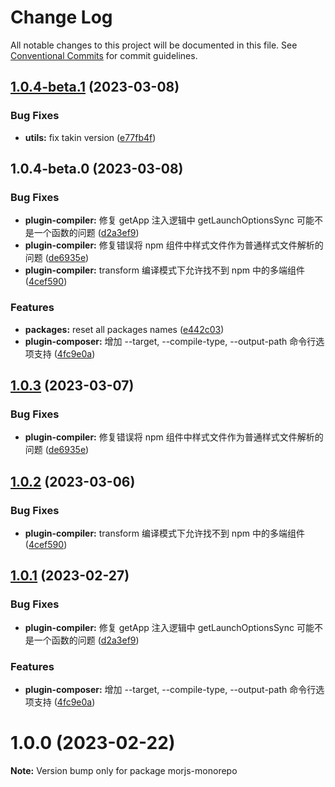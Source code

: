 # Change Log

All notable changes to this project will be documented in this file.
See [Conventional Commits](https://conventionalcommits.org) for commit guidelines.

## [1.0.4-beta.1](https://github.com/BboyZaki/morjs/compare/v1.0.4-beta.0...v1.0.4-beta.1) (2023-03-08)

### Bug Fixes

- **utils:** fix takin version ([e77fb4f](https://github.com/BboyZaki/morjs/commit/e77fb4fdab711bb00d79fa1081dcdf67fb54215a))

## 1.0.4-beta.0 (2023-03-08)

### Bug Fixes

- **plugin-compiler:** 修复 getApp 注入逻辑中 getLaunchOptionsSync 可能不是一个函数的问题 ([d2a3ef9](https://github.com/BboyZaki/morjs/commit/d2a3ef93971845c17a05245eeaae66a7290fd1e3))
- **plugin-compiler:** 修复错误将 npm 组件中样式文件作为普通样式文件解析的问题 ([de6935e](https://github.com/BboyZaki/morjs/commit/de6935e03634383283240e4924d610192b506a8f))
- **plugin-compiler:** transform 编译模式下允许找不到 npm 中的多端组件 ([4cef590](https://github.com/BboyZaki/morjs/commit/4cef5901625070da88067a1973d65b2b4ab36dbb))

### Features

- **packages:** reset all packages names ([e442c03](https://github.com/BboyZaki/morjs/commit/e442c0375457c92ac0ee554f26cccf32f2bbf3c6))
- **plugin-composer:** 增加 --target, --compile-type, --output-path 命令行选项支持 ([4fc9e0a](https://github.com/BboyZaki/morjs/commit/4fc9e0aa7fa927066089f2dfaf1d08886f98bdff))

## [1.0.3](https://github.com/eleme/morjs/compare/v1.0.2...v1.0.3) (2023-03-07)

### Bug Fixes

- **plugin-compiler:** 修复错误将 npm 组件中样式文件作为普通样式文件解析的问题 ([de6935e](https://github.com/eleme/morjs/commit/de6935e03634383283240e4924d610192b506a8f))

## [1.0.2](https://github.com/eleme/morjs/compare/v1.0.1...v1.0.2) (2023-03-06)

### Bug Fixes

- **plugin-compiler:** transform 编译模式下允许找不到 npm 中的多端组件 ([4cef590](https://github.com/eleme/morjs/commit/4cef5901625070da88067a1973d65b2b4ab36dbb))

## [1.0.1](https://github.com/eleme/morjs/compare/v1.0.0...v1.0.1) (2023-02-27)

### Bug Fixes

- **plugin-compiler:** 修复 getApp 注入逻辑中 getLaunchOptionsSync 可能不是一个函数的问题 ([d2a3ef9](https://github.com/eleme/morjs/commit/d2a3ef93971845c17a05245eeaae66a7290fd1e3))

### Features

- **plugin-composer:** 增加 --target, --compile-type, --output-path 命令行选项支持 ([4fc9e0a](https://github.com/eleme/morjs/commit/4fc9e0aa7fa927066089f2dfaf1d08886f98bdff))

# 1.0.0 (2023-02-22)

**Note:** Version bump only for package morjs-monorepo
